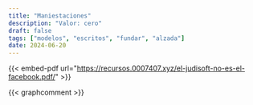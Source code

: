 ```yaml
---
title: "Maniestaciones"
description: "Valor: cero"
draft: false
tags: ["modelos", "escritos", "fundar", "alzada"]
date: 2024-06-20
---
```


{{< embed-pdf url="https://recursos.0007407.xyz/el-judisoft-no-es-el-facebook.pdf/" >}}

{{< graphcomment >}}
